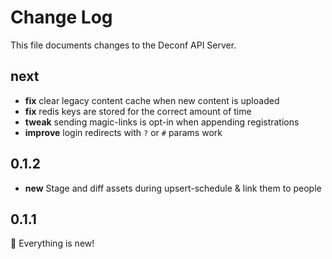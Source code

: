 # Change Log

This file documents changes to the Deconf API Server.

## next

- **fix** clear legacy content cache when new content is uploaded
- **fix** redis keys are stored for the correct amount of time
- **tweak** sending magic-links is opt-in when appending registrations
- **improve** login redirects with `?` or `#` params work

## 0.1.2

- **new** Stage and diff assets during upsert-schedule & link them to people

## 0.1.1

🎉 Everything is new!
